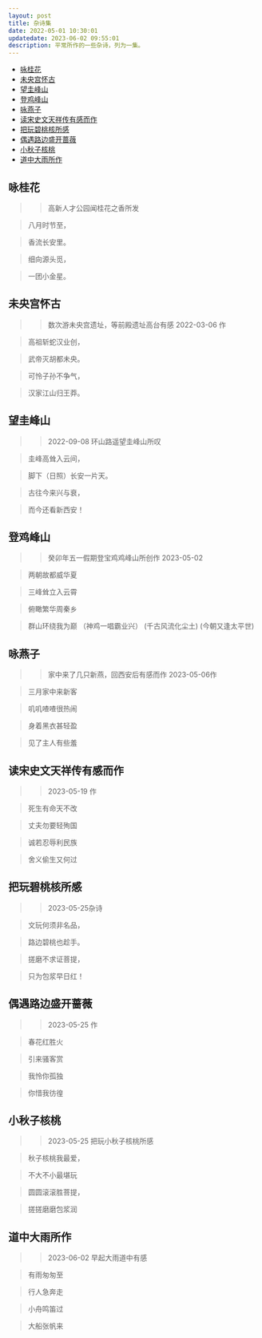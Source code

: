```yaml
---
layout: post
title: 杂诗集
date: 2022-05-01 10:30:01
updatedate: 2023-06-02 09:55:01
description: 平常所作的一些杂诗，列为一集。
---
```


- [咏桂花](#咏桂花)
- [未央宫怀古](#未央宫怀古)
- [望圭峰山](#望圭峰山)
- [登鸡峰山](#登鸡峰山)
- [咏燕子](#咏燕子)
- [读宋史文天祥传有感而作](#读宋史文天祥传有感而作)
- [把玩碧桃核所感](#把玩碧桃核所感)
- [偶遇路边盛开蔷薇](#偶遇路边盛开蔷薇)
- [小秋子核桃](#小秋子核桃)
- [道中大雨所作](#道中大雨所作)

## 咏桂花

> > 高新人才公园闻桂花之香所发

> 八月时节至，

> 香流长安里。

> 细向源头觅，

> 一团小金星。

## 未央宫怀古 

> > 数次游未央宫遗址，等前殿遗址高台有感 2022-03-06 作

> 高祖斩蛇汉业创，

> 武帝灭胡都未央。

> 可怜子孙不争气，

> 汉家江山归王莽。

## 望圭峰山

> > 2022-09-08  环山路遥望圭峰山所叹

> 圭峰高耸入云间，

> 脚下（日照）长安一片天。

> 古往今来兴与衰，

> 而今还看新西安！

## 登鸡峰山

> > 癸卯年五一假期登宝鸡鸡峰山所创作 2023-05-02

> 两朝故都威华夏

> 三峰耸立入云霄

> 俯瞰繁华周秦乡

> 群山环绕我为巅 （神鸡一唱霸业兴） (千古风流化尘土) (今朝又逢太平世)

## 咏燕子

> > 家中来了几只新燕，回西安后有感而作 2023-05-06作

> 三月家中来新客

> 叽叽喳喳很热闹

> 身着黑衣甚轻盈

> 见了主人有些羞

## 读宋史文天祥传有感而作

> >  2023-05-19 作

> 死生有命天不改

> 丈夫勿要轻殉国

> 诚若忍辱利民族

> 舍义偷生又何过

## 把玩碧桃核所感

> > 2023-05-25杂诗

> 文玩何须非名品，
 
> 路边碧桃也趁手。

> 搓磨不求证菩提，

> 只为包浆早日红！

## 偶遇路边盛开蔷薇

> >  2023-05-25 作

> 春花红胜火 

> 引来骚客赏

> 我怜你孤独
 
> 你惜我彷徨

## 小秋子核桃

> > 2023-05-25 把玩小秋子核桃所感

> 秋子核桃我最爱，

> 不大不小最堪玩

> 圆圆滚滚胜菩提，

> 搓搓磨磨包浆润

## 道中大雨所作

> > 2023-06-02 早起大雨道中有感

> 有雨匆匆至

> 行人急奔走

> 小舟鸣笛过

> 大船张帆来